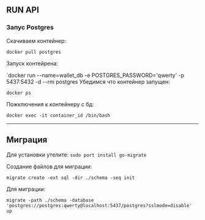 ## RUN API

### Запус Postgres

Скачиваем контейнер:

`docker pull postgres`

Запуск контейрена:

`docker run --name=wallet_db -e POSTGRES_PASSWORD='qwerty' -p 5437:5432 -d --rm postgres
Убедимся что контейнер запущен:

`docker ps`

Пожключения к контейнеру с бд:

`docker exec -it container_id /bin/bash`

---
## Миграция

Для установки утелите: `sudo port install go-migrate`

Создание файлов для миграции:

`migrate create -ext sql -dir ./schema -seq init`

Для миграции:

`migrate -path ./schema -database 'postgres://postgres:qwerty@localhost:5437/postgres?sslmode=disable' up`
